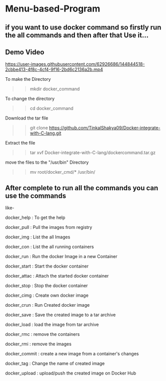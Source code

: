# Menu-based-Program

## if you want to use docker command so firstly run the all commands and then after that Use it...

## Demo Video



https://user-images.githubusercontent.com/62926686/144844518-2cbbe413-4f8c-4cf4-9f16-2bd6c2136a2b.mp4



To make the Directory
>>mkdir docker_command

To change the directory
>>cd docker_command

Download the tar file
>>git clone https://github.com/TinkalShakya09/Docker-integrate-with-C-lang.git

Extract the file
>>tar xvf Docker-integrate-with-C-lang/dockercommand.tar.gz

move the files to the "/usr/bin" Directory
>>mv root/docker_cmd/* /usr/bin/

## After complete to run all the commands you can use the commands

like-

docker_help   :  To get the help

docker_pull   :  Pull the images from registry

docker_img    :  List the all Images

docker_con    :  List the all running containers

docker_run    :  Run the docker Image in a new Container

docker_start  :  Start the docker container

docker_attac  :  Attach the started docker container

docker_stop   :  Stop the docker container

docker_cimg   :  Create own docker image

docker_crun   :  Run Created docker image

docker_save   :  Save the created image to a tar archive

docker_load   :  load the  image from  tar archive

docker_rmc    :  remove the containers

docker_rmi    :  remove the images

docker_commit  :  create a new image from a container's changes

docker_tag    :  Change the name of created image

docker_upload :  upload/push the created image on Docker Hub

